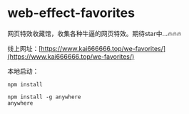 # web-effect-favorites #

网页特效收藏馆，收集各种牛逼的网页特效。期待star中...🔥🔥🔥

线上网址：[https://www.kai666666.top/we-favorites/](https://www.kai666666.top/we-favorites/)

本地启动：

```shell
npm install

npm install -g anywhere
anywhere
```
